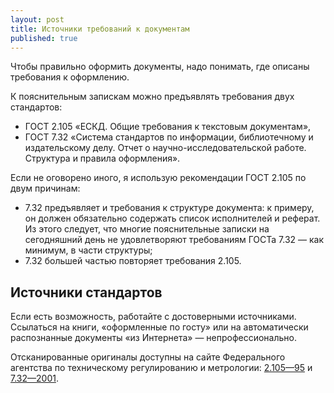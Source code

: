 ```yaml
---
layout: post
title: Источники требований к документам
published: true
---
```

Чтобы правильно оформить документы, надо понимать, где описаны требования к оформлению.

К пояснительным запискам можно предъявлять требования двух стандартов:
* ГОСТ 2.105 «ЕСКД. Общие требования к текстовым документам»,
* ГОСТ 7.32 «Система стандартов по информации, библиотечному и издательскому делу. Отчет о научно-исследовательской работе. Структура и правила оформления».

Если не оговорено иного, я использую рекомендации ГОСТ 2.105 по двум причинам:
* 7.32 предъявляет и требования к структуре документа: к примеру, он должен обязательно содержать список исполнителей и реферат. Из этого следует, что многие пояснительные записки на сегодняшний день не удовлетворяют требованиям ГОСТа 7.32 — как минимум, в части структуры;
* 7.32 большей частью повторяет требования 2.105.

## Источники стандартов
Если есть возможность, работайте с достоверными источниками. Ссылаться на книги, «оформленные по госту» или на автоматически распознанные документы «из Интернета» — непрофессионально.

Отсканированные оригиналы доступны на сайте Федерального агентства по техническому регулированию и метрологии: [2.105—95](http://protect.gost.ru/document.aspx?control=7&id=134340) и [7.32—2001](http://protect.gost.ru/document.aspx?control=7&id=130946).
